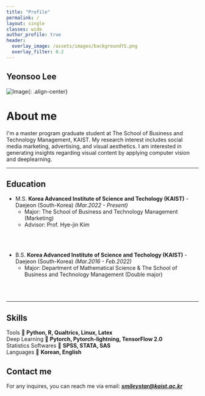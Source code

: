 ```yaml
---  
title: "Profile"
permalink: /
layout: single
classes: wide
author_profile: true
header:
  overlay_image: /assets/images/backgroundYS.png
  overlay_filter: 0.2
---
```

## Yeonsoo Lee

![Image](https://soo-13.github.io/assets/images/YS.PNG){: .align-center}

# About me

I'm a master program graduate student at The School of Business and Technology Management, KAIST. My research interest includes social media marketing, advertising, and visual aesthetics. I am interested in generating insights regarding visual content by applying computer vision and deeplearning.

---
## Education

- M.S. **Korea Advanced Institute of Science and Techology (KAIST)** - Daejeon (South-Korea)
  *(Mar.2022 - Present)*  
    - Major: The School of Business and Technology Management (Marketing)
    - Advisor: Prof. Hye-jin Kim
<br/>
<br/>


- B.S. **Korea Advanced Institute of Science and Techology (KAIST)** - Daejeon (South-Korea)
  *(Mar.2016 - Feb.2022)*  
    - Major: Department of Mathematical Science &amp; The School of Business and Technology Management (Double major)
<br/>
<br/>

---

## Skills

Tools &#30; **Python, R, Qualtrics, Linux, Latex** <br>
Deep Learning &#30; **Pytorch, Pytorch-lightning, TensorFlow 2.0** <br>
Statistics Softwares &#30;  **SPSS, STATA, SAS** <br>
Languages &#30; **Korean, English**


<!-- ## CV

Find attached the PDF version of my CVs:  
*English version*: [CV]({{ site.url }}/download/CV_english.pdf)  

Update: 2020/01/13 -->

## Contact me

For any inquires, you can reach me via email: **_[smileystar@kaist.ac.kr](mailto:smileystar@kaist.ac.kr)_**